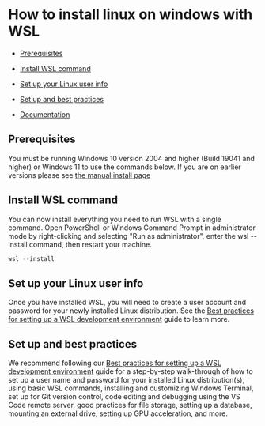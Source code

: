 # How to install linux on windows with WSL
- [Prerequisites](#prerequisites)

- [Install WSL command](#install-wsl-command)

- [Set up your Linux user info](#set-up-your-linux-user-info)

- [Set up and best practices](#set-up-and-best-practices)

- [Documentation](https://learn.microsoft.com/en-us/windows/wsl/install)

## Prerequisites
You must be running Windows 10 version 2004 and higher (Build 19041 and higher) or Windows 11 to use the commands below. If you are on earlier versions please see [the manual install page](https://learn.microsoft.com/en-us/windows/wsl/install-manual)

## Install WSL command
You can now install everything you need to run WSL with a single command. Open PowerShell or Windows Command Prompt in administrator mode by right-clicking and selecting "Run as administrator", enter the wsl --install command, then restart your machine.
```powershell
wsl --install
```
## Set up your Linux user info
Once you have installed WSL, you will need to create a user account and password for your newly installed Linux distribution. See the [Best practices for setting up a WSL development environment](https://learn.microsoft.com/en-us/windows/wsl/setup/environment#set-up-your-linux-username-and-password) guide to learn more.

## Set up and best practices
We recommend following our [Best practices for setting up a WSL development environment](https://learn.microsoft.com/en-us/windows/wsl/setup/environment) guide for a step-by-step walk-through of how to set up a user name and password for your installed Linux distribution(s), using basic WSL commands, installing and customizing Windows Terminal, set up for Git version control, code editing and debugging using the VS Code remote server, good practices for file storage, setting up a database, mounting an external drive, setting up GPU acceleration, and more.